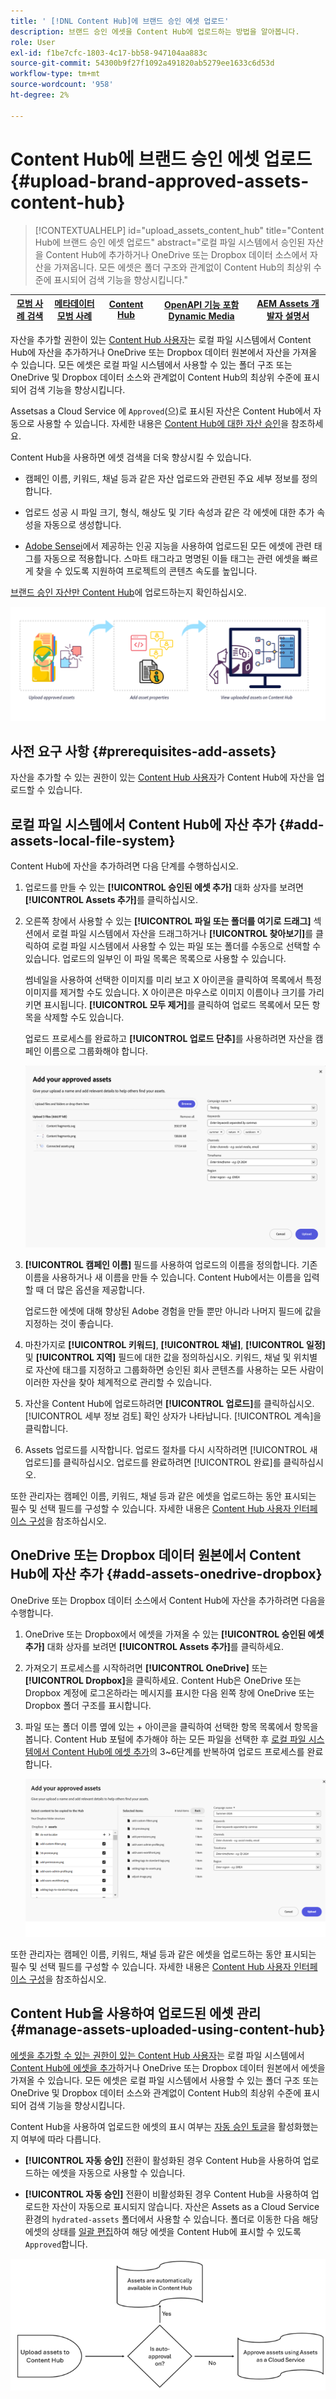 ```yaml
---
title: ' [!DNL Content Hub]에 브랜드 승인 에셋 업로드'
description: 브랜드 승인 에셋을 Content Hub에 업로드하는 방법을 알아봅니다.
role: User
exl-id: f1be7cfc-1803-4c17-bb58-947104aa883c
source-git-commit: 54300b9f27f1092a491820ab5279ee1633c6d53d
workflow-type: tm+mt
source-wordcount: '958'
ht-degree: 2%

---
```


# Content Hub에 브랜드 승인 에셋 업로드 {#upload-brand-approved-assets-content-hub}

>[!CONTEXTUALHELP]
>id="upload_assets_content_hub"
>title="Content Hub에 브랜드 승인 에셋 업로드"
>abstract="로컬 파일 시스템에서 승인된 자산을 Content Hub에 추가하거나 OneDrive 또는 Dropbox 데이터 소스에서 자산을 가져옵니다. 모든 에셋은 폴더 구조와 관계없이 Content Hub의 최상위 수준에 표시되어 검색 기능을 향상시킵니다."

| [모범 사례 검색](/help/assets/search-best-practices.md) | [메타데이터 모범 사례](/help/assets/metadata-best-practices.md) | [Content Hub](/help/assets/product-overview.md) | [OpenAPI 기능 포함 Dynamic Media](/help/assets/dynamic-media-open-apis-overview.md) | [AEM Assets 개발자 설명서](https://developer.adobe.com/experience-cloud/experience-manager-apis/) |
| ------------- | --------------------------- |---------|----|-----|

자산을 추가할 권한이 있는 [Content Hub 사용자](/help/assets/deploy-content-hub.md#onboard-content-hub-users-add-assets)는 로컬 파일 시스템에서 Content Hub에 자산을 추가하거나 OneDrive 또는 Dropbox 데이터 원본에서 자산을 가져올 수 있습니다. 모든 에셋은 로컬 파일 시스템에서 사용할 수 있는 폴더 구조 또는 OneDrive 및 Dropbox 데이터 소스와 관계없이 Content Hub의 최상위 수준에 표시되어 검색 기능을 향상시킵니다.

Assetsas a Cloud Service 에 `Approved`(으)로 표시된 자산은 Content Hub에서 자동으로 사용할 수 있습니다. 자세한 내용은 [Content Hub에 대한 자산 승인](/help/assets/approve-assets-content-hub.md)을 참조하세요.

Content Hub을 사용하면 에셋 검색을 더욱 향상시킬 수 있습니다.

* 캠페인 이름, 키워드, 채널 등과 같은 자산 업로드와 관련된 주요 세부 정보를 정의합니다.

* 업로드 성공 시 파일 크기, 형식, 해상도 및 기타 속성과 같은 각 에셋에 대한 추가 속성을 자동으로 생성합니다.

* [Adobe Sensei](https://www.adobe.com/kr/sensei.html)에서 제공하는 인공 지능을 사용하여 업로드된 모든 에셋에 관련 태그를 자동으로 적용합니다. 스마트 태그라고 명명된 이들 태그는 관련 에셋을 빠르게 찾을 수 있도록 지원하여 프로젝트의 콘텐츠 속도를 높입니다.

[브랜드 승인 자산만 Content Hub](/help/assets/approve-assets.md)에 업로드하는지 확인하십시오.

![브랜드 승인 에셋 업로드](assets/upload-brand-approved-assets.png)

## 사전 요구 사항 {#prerequisites-add-assets}

자산을 추가할 수 있는 권한이 있는 [Content Hub 사용자](/help/assets/deploy-content-hub.md#onboard-content-hub-users-add-assets)가 Content Hub에 자산을 업로드할 수 있습니다.

## 로컬 파일 시스템에서 Content Hub에 자산 추가 {#add-assets-local-file-system}

Content Hub에 자산을 추가하려면 다음 단계를 수행하십시오.

1. 업로드를 만들 수 있는 **[!UICONTROL 승인된 에셋 추가]** 대화 상자를 보려면 **[!UICONTROL Assets 추가]**&#x200B;를 클릭하십시오.

1. 오른쪽 창에서 사용할 수 있는 **[!UICONTROL 파일 또는 폴더를 여기로 드래그]** 섹션에서 로컬 파일 시스템에서 자산을 드래그하거나 **[!UICONTROL 찾아보기]**&#x200B;를 클릭하여 로컬 파일 시스템에서 사용할 수 있는 파일 또는 폴더를 수동으로 선택할 수 있습니다. 업로드의 일부인 이 파일 목록은 목록으로 사용할 수 있습니다.


   썸네일을 사용하여 선택한 이미지를 미리 보고 X 아이콘을 클릭하여 목록에서 특정 이미지를 제거할 수도 있습니다. X 아이콘은 마우스로 이미지 이름이나 크기를 가리키면 표시됩니다. **[!UICONTROL 모두 제거]**&#x200B;를 클릭하여 업로드 목록에서 모든 항목을 삭제할 수도 있습니다.

   업로드 프로세스를 완료하고 **[!UICONTROL 업로드 단추]**&#x200B;를 사용하려면 자산을 캠페인 이름으로 그룹화해야 합니다.

   ![Content Hub에 자산 업로드](assets/upload-assets-content-hub.png)

1. **[!UICONTROL 캠페인 이름]** 필드를 사용하여 업로드의 이름을 정의합니다. 기존 이름을 사용하거나 새 이름을 만들 수 있습니다. Content Hub에서는 이름을 입력할 때 더 많은 옵션을 제공합니다. <!--You can define multiple Campaign names for your upload. While you are typing a name, either click anywhere else within the dialog box or press the `,` (Comma) key to register the name.-->

   업로드한 에셋에 대해 향상된 Adobe 경험을 만들 뿐만 아니라 나머지 필드에 값을 지정하는 것이 좋습니다.

1. 마찬가지로 **[!UICONTROL 키워드]**, **[!UICONTROL 채널]**, **[!UICONTROL 일정]** 및 **[!UICONTROL 지역]** 필드에 대한 값을 정의하십시오. 키워드, 채널 및 위치별로 자산에 태그를 지정하고 그룹화하면 승인된 회사 콘텐츠를 사용하는 모든 사람이 이러한 자산을 찾아 체계적으로 관리할 수 있습니다.

1. 자산을 Content Hub에 업로드하려면 **[!UICONTROL 업로드]**&#x200B;를 클릭하십시오. [!UICONTROL 세부 정보 검토] 확인 상자가 나타납니다. [!UICONTROL 계속]을 클릭합니다.

1. Assets 업로드를 시작합니다. 업로드 절차를 다시 시작하려면 [!UICONTROL 새 업로드]를 클릭하십시오. 업로드를 완료하려면 [!UICONTROL 완료]를 클릭하십시오.

또한 관리자는 캠페인 이름, 키워드, 채널 등과 같은 에셋을 업로드하는 동안 표시되는 필수 및 선택 필드를 구성할 수 있습니다. 자세한 내용은 [Content Hub 사용자 인터페이스 구성](configure-content-hub-ui-options.md#configure-upload-options-content-hub)을 참조하십시오.


## OneDrive 또는 Dropbox 데이터 원본에서 Content Hub에 자산 추가 {#add-assets-onedrive-dropbox}

OneDrive 또는 Dropbox 데이터 소스에서 Content Hub에 자산을 추가하려면 다음을 수행합니다.

1. OneDrive 또는 Dropbox에서 에셋을 가져올 수 있는 **[!UICONTROL 승인된 에셋 추가]** 대화 상자를 보려면 **[!UICONTROL Assets 추가]**&#x200B;를 클릭하세요.

1. 가져오기 프로세스를 시작하려면 **[!UICONTROL OneDrive]** 또는 **[!UICONTROL Dropbox]**&#x200B;을 클릭하세요. Content Hub은 OneDrive 또는 Dropbox 계정에 로그온하라는 메시지를 표시한 다음 왼쪽 창에 OneDrive 또는 Dropbox 폴더 구조를 표시합니다.

1. 파일 또는 폴더 이름 옆에 있는 + 아이콘을 클릭하여 선택한 항목 목록에서 항목을 봅니다. Content Hub 포털에 추가해야 하는 모든 파일을 선택한 후 [로컬 파일 시스템에서 Content Hub에 에셋 추가](#add-assets-local-file-system)의 3~6단계를 반복하여 업로드 프로세스를 완료합니다.

   ![OneDrive 또는 Dropbox에서 Content Hub에 자산 업로드](assets/add-assets-onedrive-dropbox.png)

또한 관리자는 캠페인 이름, 키워드, 채널 등과 같은 에셋을 업로드하는 동안 표시되는 필수 및 선택 필드를 구성할 수 있습니다. 자세한 내용은 [Content Hub 사용자 인터페이스 구성](configure-content-hub-ui-options.md#configure-upload-options-content-hub)을 참조하십시오.

## Content Hub을 사용하여 업로드된 에셋 관리 {#manage-assets-uploaded-using-content-hub}

[에셋을 추가할 수 있는 권한이 있는 Content Hub 사용자](/help/assets/deploy-content-hub.md#onboard-content-hub-users-add-assets)는 로컬 파일 시스템에서 [Content Hub에 에셋을 추가](/help/assets/upload-brand-approved-assets.md)하거나 OneDrive 또는 Dropbox 데이터 원본에서 에셋을 가져올 수 있습니다. 모든 에셋은 로컬 파일 시스템에서 사용할 수 있는 폴더 구조 또는 OneDrive 및 Dropbox 데이터 소스와 관계없이 Content Hub의 최상위 수준에 표시되어 검색 기능을 향상시킵니다.

Content Hub을 사용하여 업로드한 에셋의 표시 여부는 [자동 승인 토글](/help/assets/configure-content-hub-ui-options.md#configure-import-options-content-hub)을 활성화했는지 여부에 따라 다릅니다.

* **[!UICONTROL 자동 승인]** 전환이 활성화된 경우 Content Hub을 사용하여 업로드하는 에셋을 자동으로 사용할 수 있습니다.

* **[!UICONTROL 자동 승인]** 전환이 비활성화된 경우 Content Hub을 사용하여 업로드한 자산이 자동으로 표시되지 않습니다. 자산은 Assets as a Cloud Service 환경의 `hydrated-assets` 폴더에서 사용할 수 있습니다. 폴더로 이동한 다음 해당 에셋의 상태를 [일괄 편집](#bulk-approve-assets-content-hub)하여 해당 에셋을 Content Hub에 표시할 수 있도록 `Approved`합니다.

![Content Hub 승인 프로세스](/help/assets/assets/content-hub-approval.png)
